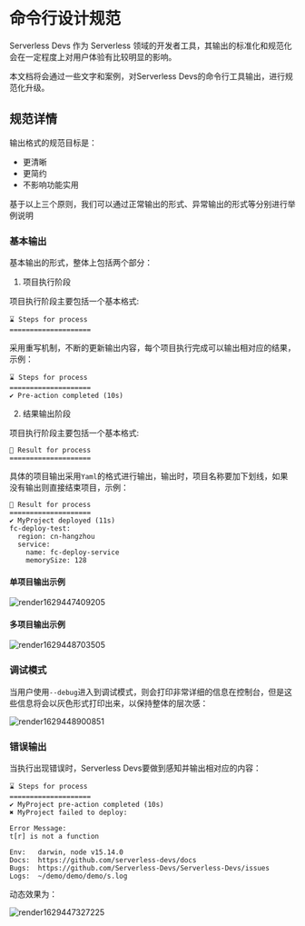 # 命令行设计规范

Serverless Devs 作为 Serverless 领域的开发者工具，其输出的标准化和规范化会在一定程度上对用户体验有比较明显的影响。

本文档将会通过一些文字和案例，对Serverless Devs的命令行工具输出，进行规范化升级。

## 规范详情

输出格式的规范目标是：

- 更清晰
- 更简约
- 不影响功能实用

基于以上三个原则，我们可以通过正常输出的形式、异常输出的形式等分别进行举例说明

### 基本输出

基本输出的形式，整体上包括两个部分：

1. 项目执行阶段

项目执行阶段主要包括一个基本格式:

```
⌛ Steps for process
====================
```

采用重写机制，不断的更新输出内容，每个项目执行完成可以输出相对应的结果，示例：

```
⌛ Steps for process
====================
✔ Pre-action completed (10s)
```

2. 结果输出阶段

项目执行阶段主要包括一个基本格式:

```
🚀 Result for process
====================
```

具体的项目输出采用`Yaml`的格式进行输出，输出时，项目名称要加下划线，如果没有输出则直接结束项目，示例：

```
🚀 Result for process
====================
✔ MyProject deployed (11s)
fc-deploy-test:
  region: cn-hangzhou
  service:
    name: fc-deploy-service
    memorySize: 128
```

#### 单项目输出示例

![render1629447409205](https://user-images.githubusercontent.com/21079031/130204631-174a5af5-5550-4e7f-bc3b-d6d23681ce61.gif)


#### 多项目输出示例

![render1629448703505](https://user-images.githubusercontent.com/21079031/130206222-8674550e-2ecf-4e19-9dac-d81a8ab11b02.gif)


### 调试模式

当用户使用`--debug`进入到调试模式，则会打印非常详细的信息在控制台，但是这些信息将会以灰色形式打印出来，以保持整体的层次感：

![render1629448900851](https://user-images.githubusercontent.com/21079031/130206327-b25c444f-d336-4dc3-8dfe-39a5329e4b13.gif)



### 错误输出

当执行出现错误时，Serverless Devs要做到感知并输出相对应的内容：

```
⌛ Steps for process
====================
✔ MyProject pre-action completed (10s)
✖ MyProject failed to deploy:

Error Message: 
t[r] is not a function

Env:   darwin, node v15.14.0
Docs:  https://github.com/serverless-devs/docs
Bugs:  https://github.com/Serverless-Devs/Serverless-Devs/issues
Logs:  ~/demo/demo/demo/s.log
```

动态效果为：

![render1629447327225](https://user-images.githubusercontent.com/21079031/130204744-be670d4b-0c1a-4128-aafe-3e8871b3ef58.gif)


